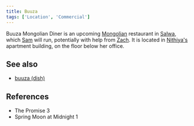 ```yaml
---
title: Buuza
tags: ['Location', 'Commercial']
---
```

Buuza Mongolian Diner is an upcoming [Mongolian](wiki/Mongolia.md) restaurant in [Salwa](wiki/Salwa.md), which [Sam](wiki/Sam.md) will run, potentially with help from [Zach](wiki/Zach.md). It is located in [Nithiya's](wiki/Nithiya.md) apartment building, on the floor below her office.

## See also
- [buuza (dish)](wiki/buuza%20dish.md)

## References
- The Promise 3
- Spring Moon at Midnight 1
